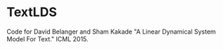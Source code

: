 # TextLDS
Code for David Belanger and Sham Kakade "A Linear Dynamical System Model For Text." ICML 2015. 
